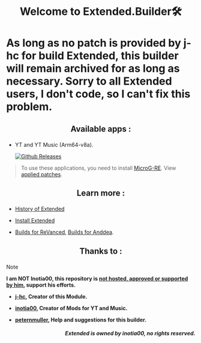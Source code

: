 # <p align="center"> Welcome to Extended.Builder🛠️

# As long as no patch is provided by j-hc for build Extended, this builder will remain archived for as long as necessary. Sorry to all Extended users, I don't code, so I can't fix this problem.

## <p align="center"> Available apps :
- YT and YT Music (Arm64-v8a).

  [![Github Releases](https://img.shields.io/github/downloads/kevinr99089/Extended.Builder/total?style=flat&label=Downloads&labelColor=black&logo=youtube&logoColor=FF0000)](https://github.com/kevinr99089/Extended.Builder/releases)

> To use these applications, you need to install [MicroG-RE](https://github.com/WSTxda/MicroG-RE/releases/latest). View [applied patches](https://github.com/kevinr99089/Extended.Builder/blob/main/config.toml).

## <p align="center"> Learn more :
- [History of Extended](https://github.com/kevinr99089/Extended.Builder/blob/main/history.md)

- [Install Extended](https://github.com/kevinr99089/Extended.Builder/blob/main/install.md)

- [Builds for ReVanced](https://github.com/Kevinr99089/ReVanced.Builder), [Builds for Anddea](https://github.com/Kevinr99089/Anddea.Builder).

## <p align="center"> Thanks to :
>[!NOTE]
> **I am NOT Inotia00, this repository is [not hosted, approved or supported by him](https://github.com/kevinr99089/Extended.Builder/blob/main/history.md#-warning-), support his efforts.**
- **[j-hc](https://github.com/j-hc), Creator of this Module.**

- **[inotia00](https://github.com/inotia00), Creator of Mods for YT and Music.**

- **[peternmuller](https://github.com/peternmuller), Help and suggestions for this builder.**

##### <p align="right"> **Extended is owned by inotia00, no rights reserved.**
